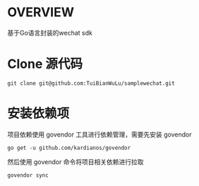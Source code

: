 # OVERVIEW

基于Go语言封装的wechat sdk


# Clone 源代码

```Shell
git clone git@github.com:TuiBianWuLu/samplewechat.git
```
# 安装依赖项

项目依赖使用 govendor 工具进行依赖管理，需要先安装 govendor 

```Shell
go get -u github.com/kardianos/govendor
```
然后使用 govendor 命令将项目相关依赖进行拉取

```Shell
govendor sync
```